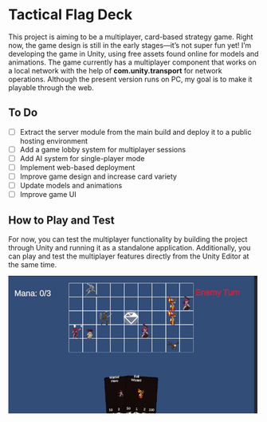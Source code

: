 # Tactical Flag Deck 

This project is aiming to be a multiplayer, card-based strategy game. Right now, the game design is still in the early stages—it’s not super fun yet! I’m developing the game in Unity, using free assets found online for models and animations. The game currently has a multiplayer component that works on a local network with the help of **com.unity.transport** for network operations. 
Although the present version runs on PC, my goal is to make it playable through the web.

## To Do

- [ ] Extract the server module from the main build and deploy it to a public hosting environment
- [ ] Add a game lobby system for multiplayer sessions  
- [ ] Add AI system for single-player mode
- [ ] Implement web-based deployment
- [ ] Improve game design and increase card variety
- [ ] Update models and animations
- [ ] Improve game UI

## How to Play and Test

For now, you can test the multiplayer functionality by building the project through Unity and running it as a standalone application. Additionally, you can play and test the multiplayer features directly from the Unity Editor at the same time. 

<img src="imgs/Screenshot.png" alt="Game Screenshot" width="500"/>




